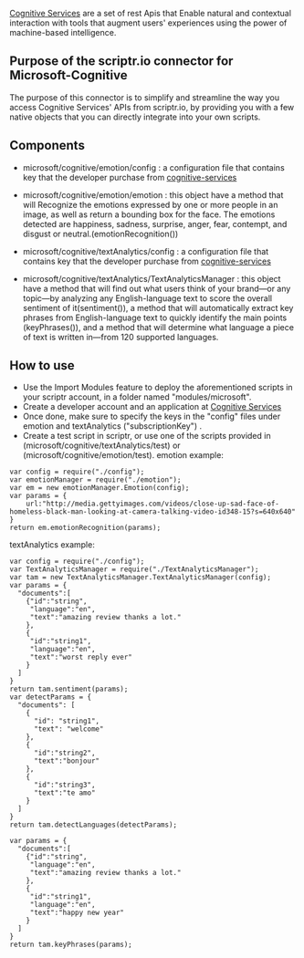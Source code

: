 [Cognitive Services](https://azure.microsoft.com/en-us/services/cognitive-services/) are a set of rest Apis that Enable natural and contextual interaction with tools that augment users' experiences using the power of machine-based intelligence.

## Purpose of the scriptr.io connector for Microsoft-Cognitive
The purpose of this connector is to simplify and streamline the way you access Cognitive Services' APIs from scriptr.io, by providing you with a few native objects that you can directly integrate into your own scripts.

## Components
- microsoft/cognitive/emotion/config : a configuration file that contains key that the developer purchase from [cognitive-services](https://www.microsoft.com/cognitive-services/en-US/subscriptions)

- microsoft/cognitive/emotion/emotion : this object have a method that will Recognize the emotions expressed by one or more people in an image, as well as return a bounding box for the face. The emotions detected are happiness, sadness, surprise, anger, fear, contempt, and disgust or neutral.(emotionRecognition())

- microsoft/cognitive/textAnalytics/config : a configuration file that contains key that the developer purchase from [cognitive-services](https://www.microsoft.com/cognitive-services/en-US/subscriptions)

- microsoft/cognitive/textAnalytics/TextAnalyticsManager : this object have a method that will find out what users think of your brand—or any topic—by analyzing any English-language text to score the overall sentiment of it(sentiment()), a method that will automatically extract key phrases from English-language text to quickly identify the main points (keyPhrases()), and a method that will determine what language a piece of text is written in—from 120 supported languages.


## How to use
- Use the Import Modules feature to deploy the aforementioned scripts in your scriptr account, in a folder named "modules/microsoft".
- Create a developer account and an application at [Cognitive Services](https://www.microsoft.com/cognitive-services/en-US/subscriptions)
- Once done, make sure to specify the keys in the "config" files under emotion and textAnalytics ("subscriptionKey") .
- Create a test script in scriptr, or use one of the scripts provided in (microsoft/cognitive/textAnalytics/test) or (microsoft/cognitive/emotion/test).
emotion example: 
```
var config = require("./config");
var emotionManager = require("./emotion");
var em = new emotionManager.Emotion(config);
var params = {
	url:"http://media.gettyimages.com/videos/close-up-sad-face-of-homeless-black-man-looking-at-camera-talking-video-id348-15?s=640x640"
}
return em.emotionRecognition(params);
```
textAnalytics example:
```
var config = require("./config");
var TextAnalyticsManager = require("./TextAnalyticsManager");
var tam = new TextAnalyticsManager.TextAnalyticsManager(config);
var params = {
  "documents":[
    {"id":"string",
     "language":"en",
     "text":"amazing review thanks a lot."
    },
    {
     "id":"string1",
     "language":"en",
     "text":"worst reply ever"
    }
  ]
}
return tam.sentiment(params);
var detectParams = {
  "documents": [
    {
      "id": "string1",
      "text": "welcome"
    },
    {
      "id":"string2",
      "text":"bonjour"
    },
    {
      "id":"string3",
      "text":"te amo"
    }
  ]
}
return tam.detectLanguages(detectParams);

var params = {
  "documents":[
    {"id":"string",
     "language":"en",
     "text":"amazing review thanks a lot."
    },
    {
     "id":"string1",
     "language":"en",
     "text":"happy new year"
    }
  ]
}
return tam.keyPhrases(params);
```

